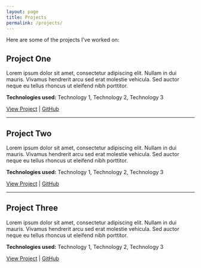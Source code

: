 ```yaml
---
layout: page
title: Projects
permalink: /projects/
---
```


Here are some of the projects I've worked on:

## Project One

Lorem ipsum dolor sit amet, consectetur adipiscing elit. Nullam in dui mauris. Vivamus hendrerit arcu sed erat molestie vehicula. Sed auctor neque eu tellus rhoncus ut eleifend nibh porttitor.

**Technologies used:** Technology 1, Technology 2, Technology 3

[View Project](#) | [GitHub](#)

---

## Project Two

Lorem ipsum dolor sit amet, consectetur adipiscing elit. Nullam in dui mauris. Vivamus hendrerit arcu sed erat molestie vehicula. Sed auctor neque eu tellus rhoncus ut eleifend nibh porttitor.

**Technologies used:** Technology 1, Technology 2, Technology 3

[View Project](#) | [GitHub](#)

---

## Project Three

Lorem ipsum dolor sit amet, consectetur adipiscing elit. Nullam in dui mauris. Vivamus hendrerit arcu sed erat molestie vehicula. Sed auctor neque eu tellus rhoncus ut eleifend nibh porttitor.

**Technologies used:** Technology 1, Technology 2, Technology 3

[View Project](#) | [GitHub](#)